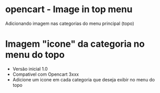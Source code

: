 # opencart - Image in top menu
Adicionando imagem nas categorias do menu principal (topo)

# Imagem "icone" da categoria no menu do topo

- Versão inicial 1.0
- Compativel com Opencart 3xxx
- Adicione um icone em cada categoria que deseja exibir no menu do topo
